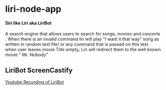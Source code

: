 # liri-node-app


#### Siri like Liri aka LiriBot
A search engine that allows users to search for songs, movies and concerts . When there is an invalid command liri will play "I want it that way" song as written in random.text file/ or any command that is passed on this text. 
when user leaves movie Title empty, Liri will redirect them to the well known movie " Mr. Nobody"

## LiriBot ScreenCastify
[Youtube Recording of LiriBot](https://youtu.be/trp6ghhohcI)

